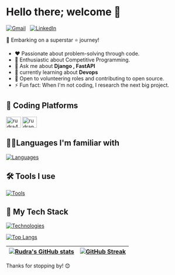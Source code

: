 # Hello there; welcome 👋

<a href="mailto:rudranarayans10@gmail.com"><img alt="Gmail" src="https://img.shields.io/badge/Gmail-D14836?style=for-the-badge&logo=gmail&logoColor=white" /></a> &nbsp;
<a href="https://www.linkedin.com/in/rudra404/"><img alt="LinkedIn" src="https://img.shields.io/badge/LinkedIn-0077B5?style=for-the-badge&logo=linkedin&logoColor=white"/></a> &nbsp;

<!-- <a href="https://dhruvabhat.netlify.app/"><img alt="Website" src="https://img.shields.io/badge/website-000000?style=for-the-badge&logo=About.me&logoColor=white"/></a> &nbsp; -->

<!-- <p align="left"> <img src="https://komarev.com/ghpvc/?username=RudraNarayan94&label=Profile%20views&color=0e75b6&style=flat" alt="RudraNarayan94" /> </p> -->

🚀 Embarking on a superstar ⭐ journey!

- ❤️ Passionate about problem-solving through code.
- 🤖 Enthusiastic about Competitive Programming.
- 💬 Ask me about **Django , FastAPI**
- 🌱 currently learning about **Devops**
- 👀 Open to volunteering roles and contributing to open source.
- ⚡ Fun fact: When I'm not coding, I research the next big project.

## 🧠 Coding Platforms

<!-- <a href="https://leetcode.com/u/rudra404/" target="blank"><img align="center" src="https://raw.githubusercontent.com/rahuldkjain/github-profile-readme-generator/master/src/images/icons/Social/leet-code.svg" alt="aryan_sharmaa" height="30" width="40" /></a> -->

<!-- <a href="https://leetcode.com/u/rudra404/"><img src="https://img.shields.io/badge/-LeetCode-FFA116?style=for-the-badge&logo=LeetCode&logoColor=black"/></a> &nbsp;
<a href="https://www.geeksforgeeks.org/user/rudranarqq7f/"><img src="https://img.shields.io/badge/GeeksforGeeks-298D46?style=for-the-badge&logo=geeksforgeeks&logoColor=white"/></a> &nbsp; -->

<a href="https://leetcode.com/u/rudra404/" target="blank"><img align="center" src="https://raw.githubusercontent.com/rahuldkjain/github-profile-readme-generator/master/src/images/icons/Social/leet-code.svg" alt="rudra404" height="30" width="40" /></a>
<a href="https://auth.geeksforgeeks.org/user/rudranarqq7f/" target="blank"><img align="center" src="https://raw.githubusercontent.com/rahuldkjain/github-profile-readme-generator/master/src/images/icons/Social/geeks-for-geeks.svg" alt="rudranarqq7f" height="30" width="40" /></a>

</p>

<!-- <a href="https://www.codechef.com/users/rudra404"><img src="https://img.shields.io/badge/Codechef-%23B92B27.svg?&style=for-the-badge&logo=Codechef&logoColor=white"/></a> &nbsp; -->

## 👨‍💻Languages I'm familiar with

[![Languages](https://skillicons.dev/icons?i=cpp,c,python,js,java,bash,html,css)](https://skillicons.dev)

## 🛠️ Tools I use

[![Tools](https://skillicons.dev/icons?i=vscode,github,linux,postman)](https://skillicons.dev)

## 🧩 My Tech Stack

[![Technologies](https://skillicons.dev/icons?i=appwrite,aws,bash,django,docker,fastapi,ai,kubernetes,mongodb,mysql,nginx,postgres,react,redis,vite,redux)](https://skillicons.dev)

[![Top Langs](https://github-readme-stats.vercel.app/api/top-langs/?username=RudraNarayan94&layout=compact&theme=tokyonight)](https://github.com/RudraNarayan94/github-readme-stats)

| [![Rudra's GitHub stats](https://github-readme-stats.vercel.app/api?username=RudraNarayan94&show_icons=true&theme=tokyonight)](https://github.com/RudraNarayan94/github-readme-stats) | [![GitHub Streak](https://streak-stats.demolab.com?user=RudraNarayan94&theme=tokyonight)](https://git.io/streak-stats) |
| :------------------------------------------------------------------------------------------------------------------------------------------------------------------------------------ | ---------------------------------------------------------------------------------------------------------------------: |

<!-- <img src="https://raw.githubusercontent.com/Nikunj-Khinchi/Nikunj-Khinchi/output/snake.svg" alt="Snake animation" /> -->

Thanks for stopping by! 😊
